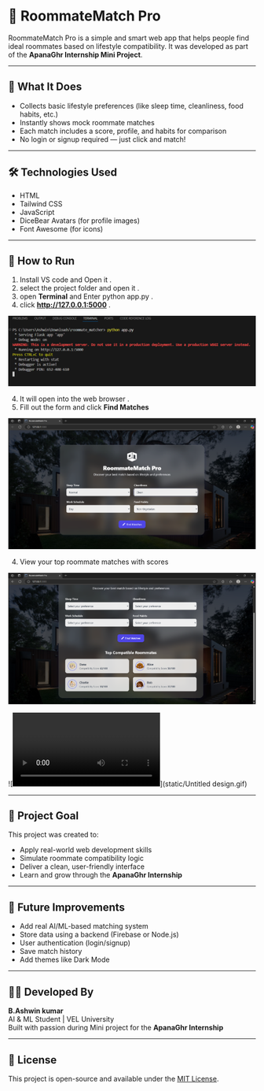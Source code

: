 
# 🏡 RoommateMatch Pro

RoommateMatch Pro is a simple and smart web app that helps people find ideal roommates based on lifestyle compatibility. It was developed as part of the **ApanaGhr Internship Mini Project**.

---

## 🌟 What It Does

- Collects basic lifestyle preferences (like sleep time, cleanliness, food habits, etc.)
- Instantly shows mock roommate matches
- Each match includes a score, profile, and habits for comparison
- No login or signup required — just click and match!

---

## 🛠 Technologies Used

- HTML
- Tailwind CSS
- JavaScript
- DiceBear Avatars (for profile images)
- Font Awesome (for icons)

---

## 🚀 How to Run

1. Install VS code and Open it . 
2. select the project folder and open it .
3. open **Terminal** and Enter python app.py .
4. click **http://127.0.0.1:5000** .

![alt text](img1.png)

4. It will open into the web browser . 
3. Fill out the form and click **Find Matches**

![alt text](img2.png)

4. View your top roommate matches with scores

![alt text](img3.png)




![<video controls src="static/apana .mp4" title="Title"></video>](static/Untitled design.gif)



---

## 🎯 Project Goal

This project was created to:
- Apply real-world web development skills
- Simulate roommate compatibility logic
- Deliver a clean, user-friendly interface
- Learn and grow through the **ApanaGhr Internship**

---

## 🔮 Future Improvements

- Add real AI/ML-based matching system
- Store data using a backend (Firebase or Node.js)
- User authentication (login/signup)
- Save match history
- Add themes like Dark Mode

---

## 👨‍💻 Developed By

**B.Ashwin kumar**  
AI & ML Student | VEL University  
Built with passion during Mini project for the **ApanaGhr Internship**

---

## 📄 License

This project is open-source and available under the [MIT License](LICENSE).

